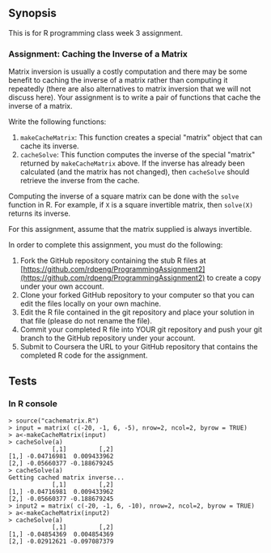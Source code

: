 ## Synopsis
This is for R programming class week 3 assignment. 

### Assignment: Caching the Inverse of a Matrix

Matrix inversion is usually a costly computation and there may be some
benefit to caching the inverse of a matrix rather than computing it
repeatedly (there are also alternatives to matrix inversion that we will
not discuss here). Your assignment is to write a pair of functions that
cache the inverse of a matrix.

Write the following functions:

1.  `makeCacheMatrix`: This function creates a special "matrix" object
    that can cache its inverse.
2.  `cacheSolve`: This function computes the inverse of the special
    "matrix" returned by `makeCacheMatrix` above. If the inverse has
    already been calculated (and the matrix has not changed), then
    `cacheSolve` should retrieve the inverse from the cache.

Computing the inverse of a square matrix can be done with the `solve`
function in R. For example, if `X` is a square invertible matrix, then
`solve(X)` returns its inverse.

For this assignment, assume that the matrix supplied is always
invertible.

In order to complete this assignment, you must do the following:

1.  Fork the GitHub repository containing the stub R files at
    [https://github.com/rdpeng/ProgrammingAssignment2](https://github.com/rdpeng/ProgrammingAssignment2)
    to create a copy under your own account.
2.  Clone your forked GitHub repository to your computer so that you can
    edit the files locally on your own machine.
3.  Edit the R file contained in the git repository and place your
    solution in that file (please do not rename the file).
4.  Commit your completed R file into YOUR git repository and push your
    git branch to the GitHub repository under your account.
5.  Submit to Coursera the URL to your GitHub repository that contains
    the completed R code for the assignment.

## Tests
### In R console
    > source("cachematrix.R")
    > input = matrix( c(-20, -1, 6, -5), nrow=2, ncol=2, byrow = TRUE)
    > a<-makeCacheMatrix(input)
    > cacheSolve(a)
                [,1]         [,2]
    [1,] -0.04716981  0.009433962
    [2,] -0.05660377 -0.188679245
    > cacheSolve(a)
    Getting cached matrix inverse...
                [,1]         [,2]
    [1,] -0.04716981  0.009433962
    [2,] -0.05660377 -0.188679245
    > input2 = matrix( c(-20, -1, 6, -10), nrow=2, ncol=2, byrow = TRUE)
    > a<-makeCacheMatrix(input2)
    > cacheSolve(a)
                [,1]         [,2]
    [1,] -0.04854369  0.004854369
    [2,] -0.02912621 -0.097087379

